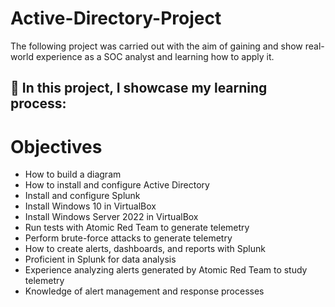 # Active-Directory-Project

The following project was carried out with the aim of gaining and show real-world experience as a SOC analyst and learning how to apply it.

## 🎯 In this project, I showcase my learning process:  


# Objectives


- How to build a diagram
- How to install and configure Active Directory
- Install and configure Splunk
- Install Windows 10 in VirtualBox
- Install Windows Server 2022 in VirtualBox
- Run tests with Atomic Red Team to generate telemetry
- Perform brute-force attacks to generate telemetry
- How to create alerts, dashboards, and reports with Splunk
- Proficient in Splunk for data analysis
- Experience analyzing alerts generated by Atomic Red Team to study telemetry
- Knowledge of alert management and response processes
